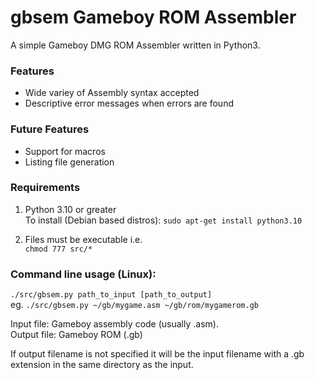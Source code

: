 # gbsem Gameboy ROM Assembler

 A simple Gameboy DMG ROM Assembler written in Python3.

### Features

 * Wide variey of Assembly syntax accepted
 * Descriptive error messages when errors are found
 
### Future Features

 * Support for macros
 * Listing file generation

### Requirements

 1. Python 3.10 or greater  
 To install (Debian based distros): `sudo apt-get install python3.10`

 2. Files must be executable i.e.  
 `chmod 777 src/*`

### Command line usage (Linux):

`./src/gbsem.py path_to_input [path_to_output]`  
eg. `./src/gbsem.py ~/gb/mygame.asm ~/gb/rom/mygamerom.gb`

Input file: Gameboy assembly code (usually .asm).  
Output file: Gameboy ROM (.gb)

If output filename is not specified it will be the input filename with a .gb extension in the same directory as the input.
